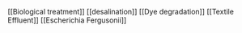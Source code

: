[[Biological treatment]]
[[desalination]]
[[Dye degradation]]
[[Textile Effluent]]
[[Escherichia Fergusonii]]
